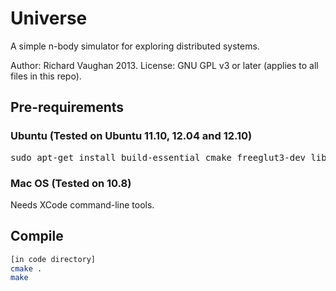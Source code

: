 Universe
========

A simple n-body simulator for exploring distributed systems.

Author: Richard Vaughan 2013.
License: GNU GPL v3 or later (applies to all files in this repo).

## Pre-requirements

### Ubuntu (Tested on Ubuntu 11.10, 12.04 and 12.10)

<pre>
sudo apt-get install build-essential cmake freeglut3-dev libxi-dev libxmu-dev
</pre>

### Mac OS (Tested on 10.8)

Needs XCode command-line tools.

## Compile

```bash
[in code directory]
cmake .
make
```

